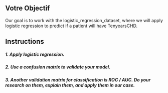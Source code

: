 ## Votre Objectif

Our goal is to work with the logistic_regression_dataset, where we will apply logistic regression to predict if a patient will have TenyearsCHD.

## Instructions
##### 1. Apply logistic regression.
##### 2. Use a confusion matrix to validate your model.  
##### 3. Another validation matrix for classification is ROC / AUC. Do your research on them, explain them, and apply them in our case.
